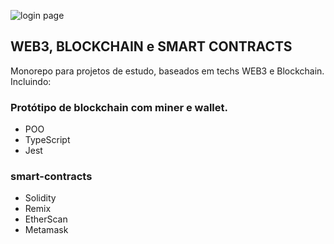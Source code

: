 ![login page](https://hbr.org/resources/images/article_assets/2022/04/01-BI_WEB3_STACKPOLE_HERO-1900x827.jpg)
## WEB3, BLOCKCHAIN e SMART CONTRACTS
Monorepo para projetos de estudo, baseados em techs WEB3 e Blockchain. Incluindo: 
### Protótipo de blockchain com miner e wallet.
- POO
- TypeScript
- Jest

### smart-contracts
- Solidity
- Remix
- EtherScan
- Metamask
